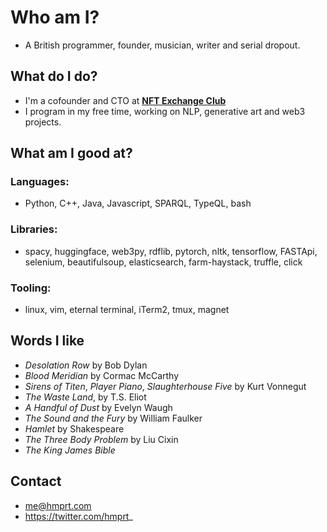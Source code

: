 # Who am I?
- A British programmer, founder, musician, writer and serial dropout.

## What do I do?
- I'm a cofounder and CTO at [**NFT Exchange Club**](https://nxc.io)
- I program in my free time, working on NLP, generative art and web3 projects.

## What am I good at?
### Languages:
- Python, C++, Java, Javascript, SPARQL, TypeQL, bash

### Libraries:
- spacy, huggingface, web3py, rdflib, pytorch, nltk, tensorflow, FASTApi, selenium, beautifulsoup, elasticsearch, farm-haystack, truffle, click

### Tooling:
- linux, vim, eternal terminal, iTerm2, tmux, magnet

## Words I like
- _Desolation Row_ by Bob Dylan
- _Blood Meridian_ by Cormac McCarthy
- _Sirens of Titen_, _Player Piano_, _Slaughterhouse Five_ by Kurt Vonnegut
- _The Waste Land_, by T.S. Eliot
- _A Handful of Dust_ by Evelyn Waugh
- _The Sound and the Fury_ by William Faulker
- _Hamlet_ by Shakespeare
- _The Three Body Problem_ by Liu Cixin
- _The King James Bible_


## Contact
- me@hmprt.com
- https://twitter.com/hmprt_

